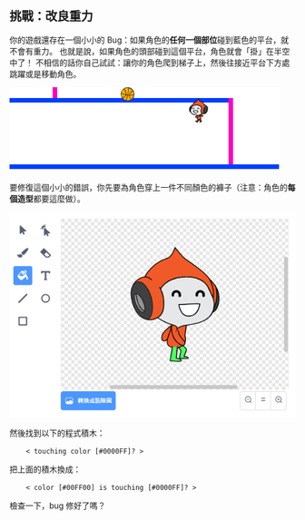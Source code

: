 ## 挑戰：改良重力

你的遊戲還存在一個小小的 Bug：如果角色的**任何一個部位**碰到藍色的平台，就不會有重力。 也就是說，如果角色的頭部碰到這個平台，角色就會「掛」在半空中了！ 不相信的話你自己試試：讓你的角色爬到梯子上，然後往接近平台下方處跳躍或是移動角色。

![截圖](images/dodge-gravity-bug.png)

要修復這個小小的錯誤，你先要為角色穿上一件不同顏色的褲子（注意：角色的**每個造型**都要這麼做）。

![截圖](images/dodge-trousers.png)

然後找到以下的程式積木：

```blocks3
    < touching color [#0000FF]? >
```

把上面的積木換成：

```blocks3
    < color [#00FF00] is touching [#0000FF]? >
```

檢查一下，bug 修好了嗎？